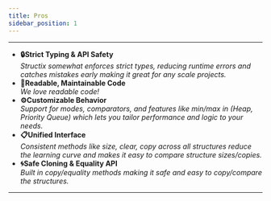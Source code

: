 ```yaml
---
title: Pros
sidebar_position: 1
---
```



---

- **🔒Strict Typing & API Safety** <br/>
*Structix somewhat enforces strict types, reducing runtime errors and catches mistakes early making it great for any scale projects.*
- **📖Readable, Maintainable Code** <br/>
*We love readable code!*
- **⚙️Customizable Behavior** <br/>
*Support for modes, comparators, and features like min/max in (Heap, Priority Queue) which lets you tailor performance and logic to your needs.*
- **📋Unified Interface** <br/>
*Consistent methods like size, clear, copy across all structures reduce the learning curve and makes it easy to compare structure sizes/copies.*
- **🌀Safe Cloning & Equality API** <br/>
*Built in copy/equality methods making it safe and easy to copy/compare the structures.*

---